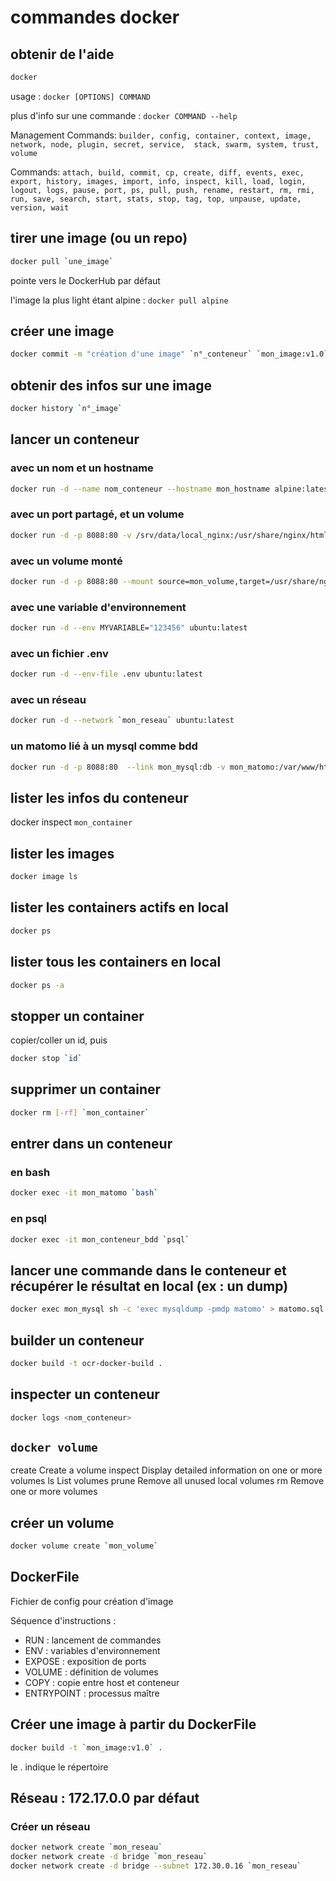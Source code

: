 # commandes docker

## obtenir de l'aide

```bash
docker
```

usage :  `docker [OPTIONS] COMMAND`

plus d'info sur une commande : `docker COMMAND --help`

Management Commands: `builder, config, container, context, image, network, node, plugin, secret, service,  stack, swarm, system, trust, volume`

Commands: `attach, build, commit, cp, create, diff, events, exec, export, history, images, import, info, inspect, kill, load, login, logout, logs, pause, port, ps, pull, push, rename, restart, rm, rmi, run, save, search, start, stats, stop, tag, top, unpause, update, version, wait`

## tirer une image (ou un repo)

```bash
docker pull `une_image`
```

pointe vers le DockerHub par défaut

l'image la plus light étant alpine : `docker pull alpine`

## créer une image

```bash
docker commit -m "création d'une image" `n°_conteneur` `mon_image:v1.0`
```

## obtenir des infos sur une image

```bash
docker history `n°_image`
```

## lancer un conteneur

### avec un nom et un hostname

```bash
docker run -d --name nom_conteneur --hostname mon_hostname alpine:latest
```

### avec un port partagé, et un volume

```bash
docker run -d -p 8088:80 -v /srv/data/local_nginx:/usr/share/nginx/html nginx:latest
```

### avec un volume monté

```bash
docker run -d -p 8088:80 --mount source=mon_volume,target=/usr/share/nginx/html nginx:latest
```

### avec une variable d'environnement

```bash
docker run -d --env MYVARIABLE="123456" ubuntu:latest
```

### avec un fichier .env

```bash
docker run -d --env-file .env ubuntu:latest
```

### avec un réseau

```bash
docker run -d --network `mon_reseau` ubuntu:latest
```

### un matomo lié à un mysql comme bdd

```bash
docker run -d -p 8088:80  --link mon_mysql:db -v mon_matomo:/var/www/html matomo
```

## lister les infos du conteneur

docker inspect `mon_container`

## lister les images

```bash
docker image ls
```

## lister les containers actifs en local

```bash
docker ps
```

## lister tous les containers en local

```bash
docker ps -a
```

## stopper un container

copier/coller un id, puis

```bash
docker stop `id`
```

## supprimer un container

```bash
docker rm [-rf] `mon_container`
```

## entrer dans un conteneur

### en bash

```bash
docker exec -it mon_matomo `bash`
```

### en psql

```bash
docker exec -it mon_conteneur_bdd `psql`
```

## lancer une commande dans le conteneur et récupérer le résultat en local (ex : un dump)

```bash
docker exec mon_mysql sh -c 'exec mysqldump -pmdp matomo' > matomo.sql
```

## builder un conteneur

```bash
docker build -t ocr-docker-build .
```

## inspecter un conteneur

```bash
docker logs <nom_conteneur>
```

## `docker volume`

  create      Create a volume
  inspect     Display detailed information on one or more volumes
  ls          List volumes
  prune       Remove all unused local volumes
  rm          Remove one or more volumes

## créer un volume

```bash
docker volume create `mon_volume`
```

## DockerFile

Fichier de config pour création d'image

Séquence d'instructions :

* RUN : lancement de commandes
* ENV : variables d'environnement
* EXPOSE : exposition de ports
* VOLUME : définition de volumes
* COPY : copie entre host et conteneur
* ENTRYPOINT : processus maître

## Créer une image à partir du DockerFile

```bash
docker build -t `mon_image:v1.0` .
```

le . indique le répertoire

## Réseau : 172.17.0.0 par défaut

### Créer un réseau

```bash
docker network create `mon_reseau`
docker network create -d bridge `mon_reseau`
docker network create -d bridge --subnet 172.30.0.16 `mon_reseau`
```
